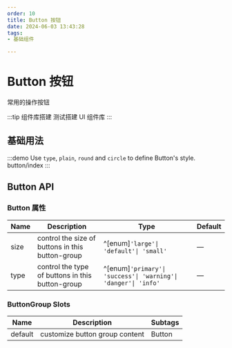 ```yaml
---
order: 10
title: Button 按钮
date: 2024-06-03 13:43:28
tags:
- 基础组件

---
```

# Button 按钮

常用的操作按钮

:::tip 组件库搭建
测试搭建 UI 组件库
:::

## 基础用法

:::demo Use `type`, `plain`, `round` and `circle` to define Button's style.
button/index
:::

## Button API

### Button 属性

| Name | Description                                      | Type                                                           | Default |
| ---- | ------------------------------------------------ | -------------------------------------------------------------- | ------- |
| size | control the size of buttons in this button-group | ^[enum]`'large'\| 'default'\| 'small'`                         | —       |
| type | control the type of buttons in this button-group | ^[enum]`'primary'\| 'success'\| 'warning'\| 'danger'\| 'info'` | —       |

### ButtonGroup Slots

| Name    | Description                    | Subtags |
| ------- | ------------------------------ | ------- |
| default | customize button group content | Button  |
